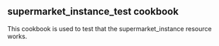 supermarket_instance_test cookbook
----------------------------------

This cookbook is used to test that the supermarket_instance resource works.
